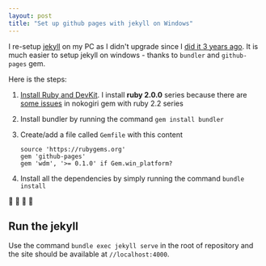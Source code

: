 ```yaml
---
layout: post
title: "Set up github pages with jekyll on Windows"
---
```


I re-setup [jekyll][] on my PC as I didn't upgrade since I [did it 3 years ago][1]. It is much easier to setup jekyll on windows - thanks to `bundler` and `github-pages` gem.

Here is the steps:

1. [Install Ruby and DevKit][2]. I install **ruby 2.0.0** series because there are [some issues][3] in nokogiri gem with ruby 2.2 series
2. Install bundler by running the command `gem install bundler`
3. Create/add a file called `Gemfile` with this content

   ```
   source 'https://rubygems.org'
   gem 'github-pages'
   gem 'wdm', '>= 0.1.0' if Gem.win_platform?
   ```

4. Install all the dependencies by simply running the command `bundle install`

:tada: :tada: :tada: :tada:

## Run the jekyll

Use the command `bundle exec jekyll serve` in the root of repository and the site should be available at `//localhost:4000`.

[1]: //www.jittuu.com/2012/6/4/installing-jekyll-on-windows-7/
[2]: //jekyll-windows.juthilo.com/1-ruby-and-devkit/
[3]: https://www.google.com/search?q=gem%20nokogiri%20ruby%202.2
[jekyll]: https://github.com/mojombo/jekyll
